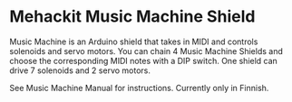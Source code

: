 # Mehackit Music Machine Shield

Music Machine is an Arduino shield that takes in MIDI and controls solenoids and servo motors. You can chain 4 Music Machine Shields and choose the corresponding MIDI notes with a DIP switch. One shield can drive 7 solenoids and 2 servo motors.

See Music Machine Manual for instructions. Currently only in Finnish.